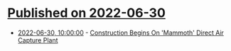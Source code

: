 # [Published on 2022-06-30](index.md)

* [2022-06-30, 10:00:00](https://news.slashdot.org/story/22/06/29/225244/construction-begins-on-mammoth-direct-air-capture-plant?utm_source=rss1.0mainlinkanon&utm_medium=feed) - [Construction Begins On 'Mammoth' Direct Air Capture Plant](https://news.slashdot.org/story/22/06/29/225244/construction-begins-on-mammoth-direct-air-capture-plant?utm_source=rss1.0mainlinkanon&utm_medium=feed)

